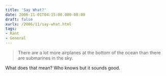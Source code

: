 ```yaml
---
title: 'Say What?'
date: 2006-11-01T04:15:00.000-08:00
draft: false
xurlx: /2006/11/say-what.html
tags: 
- Rant
- General
---
```


> There are a lot more airplanes at the bottom of the ocean than there are submarines in the sky.

  
What does that mean? Who knows but it sounds good.
